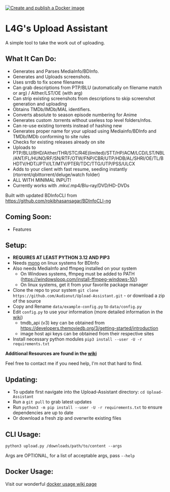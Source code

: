 [![Create and publish a Docker image](https://github.com/Audionut/Upload-Assistant/actions/workflows/docker-image.yml/badge.svg?branch=master)](https://github.com/Audionut/Upload-Assistant/actions/workflows/docker-image.yml)

# L4G's Upload Assistant

A simple tool to take the work out of uploading.

## What It Can Do:
  - Generates and Parses MediaInfo/BDInfo.
  - Generates and Uploads screenshots.
  - Uses srrdb to fix scene filenames
  - Can grab descriptions from PTP/BLU (automatically on filename match or arg) / Aither/LST/OE (with arg)
  - Can strip existing screenshots from descriptions to skip screenshot generation and uploading
  - Obtains TMDb/IMDb/MAL identifiers.
  - Converts absolute to season episode numbering for Anime
  - Generates custom .torrents without useless top level folders/nfos.
  - Can re-use existing torrents instead of hashing new
  - Generates proper name for your upload using Mediainfo/BDInfo and TMDb/IMDb conforming to site rules
  - Checks for existing releases already on site
  - Uploads to PTP/BLU/BHD/Aither/THR/STC/R4E(limited)/STT/HP/ACM/LCD/LST/NBL/ANT/FL/HUNO/RF/SN/RTF/OTW/FNP/CBR/UTP/HDB/AL/SHRI/OE/TL/BHDTV/HDT/JPTV/LT/MTV/PTER/TDC/TTG/UTP/PSS/ULCX
  - Adds to your client with fast resume, seeding instantly (rtorrent/qbittorrent/deluge/watch folder)
  - ALL WITH MINIMAL INPUT!
  - Currently works with .mkv/.mp4/Blu-ray/DVD/HD-DVDs

Built with updated BDInfoCLI from https://github.com/rokibhasansagar/BDInfoCLI-ng

## Coming Soon:
  - Features

  

## **Setup:**
   - **REQUIRES AT LEAST PYTHON 3.12 AND PIP3**
   - Needs [mono](https://www.mono-project.com/) on linux systems for BDInfo
   - Also needs MediaInfo and ffmpeg installed on your system
      - On Windows systems, ffmpeg must be added to PATH (https://windowsloop.com/install-ffmpeg-windows-10/)
      - On linux systems, get it from your favorite package manager
   - Clone the repo to your system `git clone https://github.com/Audionut/Upload-Assistant.git` - or download a zip of the source
   - Copy and Rename `data/example-config.py` to `data/config.py`
   - Edit `config.py` to use your information (more detailed information in the [wiki](https://github.com/Audionut/Upload-Assistant/wiki))
      - tmdb_api (v3) key can be obtained from https://developers.themoviedb.org/3/getting-started/introduction
      - image host api keys can be obtained from their respective sites
   - Install necessary python modules `pip3 install --user -U -r requirements.txt`
     
   

   **Additional Resources are found in the [wiki](https://github.com/Audionut/Upload-Assistant/wiki)**
   
   Feel free to contact me if you need help, I'm not that hard to find.

## **Updating:**
  - To update first navigate into the Upload-Assistant directory: `cd Upload-Assistant`
  - Run a `git pull` to grab latest updates
  - Run `python3 -m pip install --user -U -r requirements.txt` to ensure dependencies are up to date
  - Or download a fresh zip and overwrite existing files
## **CLI Usage:**
  
  `python3 upload.py /downloads/path/to/content --args`
  
  Args are OPTIONAL, for a list of acceptable args, pass `--help`
## **Docker Usage:**
  Visit our wonderful [docker usage wiki page](https://github.com/Audionut/Upload-Assistant/wiki/Docker)
